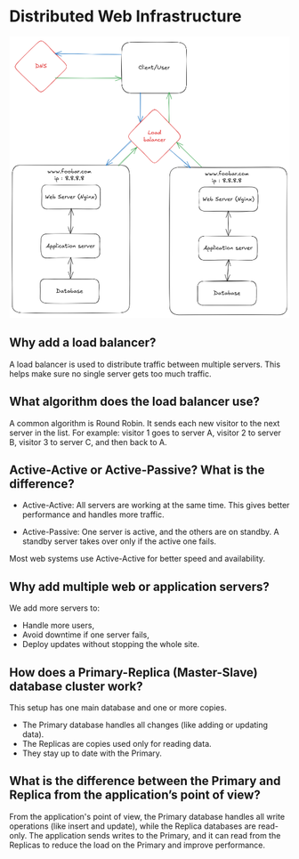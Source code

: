 # Distributed Web Infrastructure

![Image of a distributed web infrastructure](1-distributed_web_infrastructure.png)

## Why add a load balancer?

A load balancer is used to distribute traffic between multiple servers.
This helps make sure no single server gets too much traffic.

## What algorithm does the load balancer use?

A common algorithm is Round Robin.
It sends each new visitor to the next server in the list.
For example: visitor 1 goes to server A, visitor 2 to server B, visitor 3 to server C, and then back to A.

## Active-Active or Active-Passive? What is the difference?

  - Active-Active:
    All servers are working at the same time.
    This gives better performance and handles more traffic.

  - Active-Passive:
    One server is active, and the others are on standby.
    A standby server takes over only if the active one fails.

Most web systems use Active-Active for better speed and availability.

## Why add multiple web or application servers?

We add more servers to:
  - Handle more users,
  - Avoid downtime if one server fails,
  - Deploy updates without stopping the whole site.

## How does a Primary-Replica (Master-Slave) database cluster work?

This setup has one main database and one or more copies.
  - The Primary database handles all changes (like adding or updating data).
  - The Replicas are copies used only for reading data.
  - They stay up to date with the Primary.

## What is the difference between the Primary and Replica from the application’s point of view?
From the application's point of view, the Primary database handles all write operations (like insert and update), while the Replica databases are read-only. The application sends writes to the Primary, and it can read from the Replicas to reduce the load on the Primary and improve performance.
